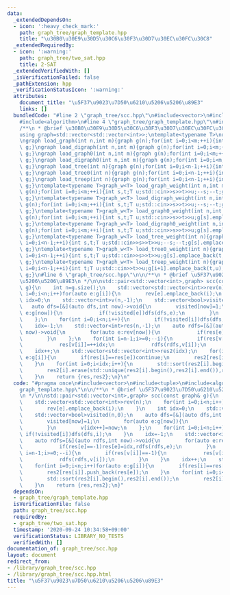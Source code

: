 ```yaml
---
data:
  _extendedDependsOn:
  - icon: ':heavy_check_mark:'
    path: graph_tree/graph_template.hpp
    title: "\u30B0\u30E9\u30D5\u30C6\u30F3\u30D7\u30EC\u30FC\u30C8"
  _extendedRequiredBy:
  - icon: ':warning:'
    path: graph_tree/two_sat.hpp
    title: 2-SAT
  _extendedVerifiedWith: []
  _isVerificationFailed: false
  _pathExtension: hpp
  _verificationStatusIcon: ':warning:'
  attributes:
    document_title: "\u5F37\u9023\u7D50\u6210\u5206\u5206\u89E3"
    links: []
  bundledCode: "#line 2 \"graph_tree/scc.hpp\"\n#include<vector>\n#include<tuple>\n\
    #include<algorithm>\n#line 4 \"graph_tree/graph_template.hpp\"\n#include<iostream>\n\
    /**\n * @brief \u30B0\u30E9\u30D5\u30C6\u30F3\u30D7\u30EC\u30FC\u30C8\n */\n\n\
    using graph=std::vector<std::vector<int>>;\ntemplate<typename T>\nusing graph_w=std::vector<std::vector<std::pair<int,T>>>;\n\
    \ngraph load_graph(int n,int m){graph g(n);for(int i=0;i<m;++i){int s,t;std::cin>>s>>t;--s;--t;g[s].push_back(t);g[t].push_back(s);}return\
    \ g;}\ngraph load_digraph(int n,int m){graph g(n);for(int i=0;i<m;++i){int s,t;std::cin>>s>>t;--s;--t;g[s].push_back(t);}return\
    \ g;}\ngraph load_graph0(int n,int m){graph g(n);for(int i=0;i<m;++i){int s,t;std::cin>>s>>t;g[s].push_back(t);g[t].push_back(s);}return\
    \ g;}\ngraph load_digraph0(int n,int m){graph g(n);for(int i=0;i<m;++i){int s,t;std::cin>>s>>t;g[s].push_back(t);}return\
    \ g;}\ngraph load_tree(int n){graph g(n);for(int i=0;i<n-1;++i){int s,t;std::cin>>s>>t;--s;--t;g[s].push_back(t);g[t].push_back(s);}return\
    \ g;}\ngraph load_tree0(int n){graph g(n);for(int i=0;i<n-1;++i){int s,t;std::cin>>s>>t;g[s].push_back(t);g[t].push_back(s);}return\
    \ g;}\ngraph load_treep(int n){graph g(n);for(int i=0;i<n-1;++i){int t;std::cin>>t;g[i+1].push_back(t);g[t].push_back(i+1);}return\
    \ g;}\ntemplate<typename T>graph_w<T> load_graph_weight(int n,int m){graph_w<T>\
    \ g(n);for(int i=0;i<m;++i){int s,t;T u;std::cin>>s>>t>>u;--s;--t;g[s].emplace_back(t,u);g[t].emplace_back(s,u);}return\
    \ g;}\ntemplate<typename T>graph_w<T> load_digraph_weight(int n,int m){graph_w<T>\
    \ g(n);for(int i=0;i<m;++i){int s,t;T u;std::cin>>s>>t>>u;--s;--t;g[s].emplace_back(t,u);}return\
    \ g;}\ntemplate<typename T>graph_w<T> load_graph0_weight(int n,int m){graph_w<T>\
    \ g(n);for(int i=0;i<m;++i){int s,t;T u;std::cin>>s>>t>>u;g[s].emplace_back(t,u);g[t].emplace_back(s,u);}return\
    \ g;}\ntemplate<typename T>graph_w<T> load_digraph0_weight(int n,int m){graph_w<T>\
    \ g(n);for(int i=0;i<m;++i){int s,t;T u;std::cin>>s>>t>>u;g[s].emplace_back(t,u);}return\
    \ g;}\ntemplate<typename T>graph_w<T> load_tree_weight(int n){graph_w<T> g(n);for(int\
    \ i=0;i<n-1;++i){int s,t;T u;std::cin>>s>>t>>u;--s;--t;g[s].emplace_back(t,u);g[t].emplace_back(s,u);}return\
    \ g;}\ntemplate<typename T>graph_w<T> load_tree0_weight(int n){graph_w<T> g(n);for(int\
    \ i=0;i<n-1;++i){int s,t;T u;std::cin>>s>>t>>u;g[s].emplace_back(t,u);g[t].emplace_back(s,u);}return\
    \ g;}\ntemplate<typename T>graph_w<T> load_treep_weight(int n){graph_w<T> g(n);for(int\
    \ i=0;i<n-1;++i){int t;T u;std::cin>>t>>u;g[i+1].emplace_back(t,u);g[t].emplace_back(i+1,u);}return\
    \ g;}\n#line 6 \"graph_tree/scc.hpp\"\n\n/**\n * @brief \u5F37\u9023\u7D50\u6210\
    \u5206\u5206\u89E3\n */\n\nstd::pair<std::vector<int>,graph> scc(const graph&\
    \ g){\n    int n=g.size();\n    std::vector<std::vector<int>>rev(n);\n    for(int\
    \ i=0;i<n;i++)for(auto e:g[i]){\n        rev[e].emplace_back(i);\n    }\n    int\
    \ idx=0;\n    std::vector<int>v(n,-1);\n    std::vector<bool>visited(n,0);\n \
    \   auto dfs=[&](auto dfs,int now)->void{\n        visited[now]=1;\n        for(auto\
    \ e:g[now]){\n            if(!visited[e])dfs(dfs,e);\n        }\n        v[idx++]=now;\n\
    \    };\n    for(int i=0;i<n;i++){\n        if(!visited[i])dfs(dfs,i);\n    }\n\
    \    idx=-1;\n    std::vector<int>res(n,-1);\n    auto rdfs=[&](auto rdfs,int\
    \ now)->void{\n        for(auto e:rev[now]){\n            if(res[e]==-1)res[e]=idx,rdfs(rdfs,e);\n\
    \        }\n    };\n    for(int i=n-1;i>=0;--i){\n        if(res[v[i]]==-1){\n\
    \            res[v[i]]=++idx;\n            rdfs(rdfs,v[i]);\n        }\n    }\n\
    \    idx++;\n    std::vector<std::vector<int>>res2(idx);\n    for(int i=0;i<n;i++)for(auto\
    \ e:g[i]){\n        if(res[i]==res[e])continue;\n        res2[res[i]].push_back(res[e]);\n\
    \    }\n    for(int i=0;i<idx;i++){\n        std::sort(res2[i].begin(),res2[i].end());\n\
    \        res2[i].erase(std::unique(res2[i].begin(),res2[i].end()),res2[i].end());\n\
    \    }\n    return {res,res2};\n}\n"
  code: "#pragma once\n#include<vector>\n#include<tuple>\n#include<algorithm>\n#include\"\
    graph_template.hpp\"\n\n/**\n * @brief \u5F37\u9023\u7D50\u6210\u5206\u5206\u89E3\
    \n */\n\nstd::pair<std::vector<int>,graph> scc(const graph& g){\n    int n=g.size();\n\
    \    std::vector<std::vector<int>>rev(n);\n    for(int i=0;i<n;i++)for(auto e:g[i]){\n\
    \        rev[e].emplace_back(i);\n    }\n    int idx=0;\n    std::vector<int>v(n,-1);\n\
    \    std::vector<bool>visited(n,0);\n    auto dfs=[&](auto dfs,int now)->void{\n\
    \        visited[now]=1;\n        for(auto e:g[now]){\n            if(!visited[e])dfs(dfs,e);\n\
    \        }\n        v[idx++]=now;\n    };\n    for(int i=0;i<n;i++){\n       \
    \ if(!visited[i])dfs(dfs,i);\n    }\n    idx=-1;\n    std::vector<int>res(n,-1);\n\
    \    auto rdfs=[&](auto rdfs,int now)->void{\n        for(auto e:rev[now]){\n\
    \            if(res[e]==-1)res[e]=idx,rdfs(rdfs,e);\n        }\n    };\n    for(int\
    \ i=n-1;i>=0;--i){\n        if(res[v[i]]==-1){\n            res[v[i]]=++idx;\n\
    \            rdfs(rdfs,v[i]);\n        }\n    }\n    idx++;\n    std::vector<std::vector<int>>res2(idx);\n\
    \    for(int i=0;i<n;i++)for(auto e:g[i]){\n        if(res[i]==res[e])continue;\n\
    \        res2[res[i]].push_back(res[e]);\n    }\n    for(int i=0;i<idx;i++){\n\
    \        std::sort(res2[i].begin(),res2[i].end());\n        res2[i].erase(std::unique(res2[i].begin(),res2[i].end()),res2[i].end());\n\
    \    }\n    return {res,res2};\n}"
  dependsOn:
  - graph_tree/graph_template.hpp
  isVerificationFile: false
  path: graph_tree/scc.hpp
  requiredBy:
  - graph_tree/two_sat.hpp
  timestamp: '2020-09-24 10:34:58+09:00'
  verificationStatus: LIBRARY_NO_TESTS
  verifiedWith: []
documentation_of: graph_tree/scc.hpp
layout: document
redirect_from:
- /library/graph_tree/scc.hpp
- /library/graph_tree/scc.hpp.html
title: "\u5F37\u9023\u7D50\u6210\u5206\u5206\u89E3"
---
```

